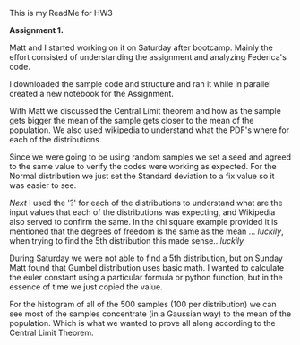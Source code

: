This is my ReadMe for HW3

__Assignment 1.__

Matt and I started working on it on Saturday after bootcamp.   Mainly the effort consisted of understanding the assignment and analyzing Federica's code.

I downloaded the sample code and structure and ran it while in parallel created a new notebook for the Assignment. 

With Matt we discussed the Central Limit theorem and how as the sample gets bigger the mean of the sample gets closer to the mean of the population. We also used wikipedia to understand what the PDF's where for each of the distributions. 

Since we were going to be using random samples we set a seed and agreed to the same value to verify the codes were working as expected. For the Normal distribution we just set the Standard deviation to a fix value so it was easier to see. 

_Next_ I used the '?' for each of the distributions to understand what are the input values that each of the distributions was expecting, and Wikipedia also served to confirm the same.   In the chi square example provided it is mentioned that the degrees of freedom is the same as the mean ... _luckily_, when trying to find the 5th distribution this made sense.. _luckily_

During Saturday we were not able to find a 5th distribution, but on Sunday Matt found that Gumbel distribution uses basic math. I wanted to calculate the euler constant using a particular formula or python function, but in the essence of time we just copied the value. 

For the histogram of all of the 500 samples (100 per distribution) we can see most of the samples concentrate (in a Gaussian way) to the mean of the population. Which is what we wanted to prove all along according to the Central Limit Theorem.
